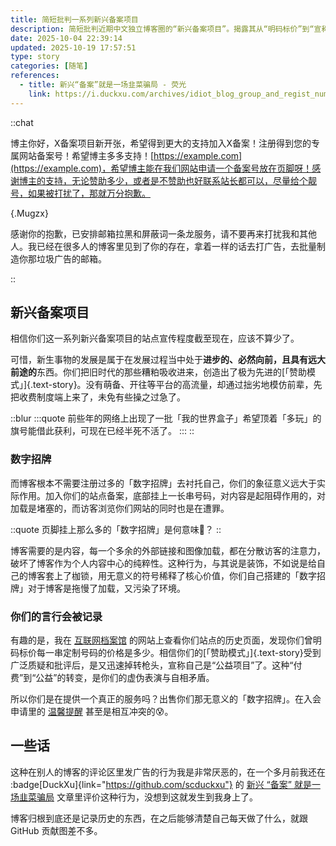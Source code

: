 ```yaml
---
title: 简短批判一系列新兴备案项目
description: 简短批判近期中文独立博客圈的“新兴备案项目”。揭露其从“明码标价”到“宣称公益”的虚伪转变，分析这种趋利性模式的不可持续性，并痛批其批量广告对独立博客圈评论生态和内容价值的污染。
date: 2025-10-04 22:39:14
updated: 2025-10-19 17:57:51
type: story
categories: [随笔]
references:
  - title: 新兴“备案”就是一场韭菜骗局 - 荧光
    link: https://i.duckxu.com/archives/idiot_blog_group_and_regist_num.html
---
```


::chat

博主你好，X备案项目新开张，希望得到更大的支持加入X备案！注册得到您的专属网站备案号！希望博主多多支持！[https://example.com](https://example.com)，希望博主能在我们网站申请一个备案号放在页脚呀！感谢博主的支持，无论赞助多少，或者是不赞助也好联系站长都可以，尽量给个靓号，如果被打扰了，那就万分抱歉。

{.Mugzx}

感谢你的抱歉，已安排邮箱拉黑和屏蔽词一条龙服务，请不要再来打扰我和其他人。我已经在很多人的博客里见到了你的存在，拿着一样的话去打广告，去批量制造你那垃圾广告的邮箱。

::

## 新兴备案项目

相信你们这一系列新兴备案项目的站点宣传程度截至现在，应该不算少了。

可惜，新生事物的发展是属于在发展过程当中处于**进步的、必然向前，且具有远大前途的**东西。你们把旧时代的那些糟粕吸收进来，创造出了极为先进的[「赞助模式」]{.text-story}。没有萌备、开往等平台的高流量，却通过拙劣地模仿前辈，先把收费制度端上来了，未免有些操之过急了。

::blur
:::quote
前些年的网络上出现了一批「我的世界盒子」希望顶着「多玩」的旗号能借此获利，可现在已经半死不活了。
:::
::

### 数字招牌

而博客根本不需要注册过多的「数字招牌」去衬托自己，你们的象征意义远大于实际作用。加入你们的站点备案，底部挂上一长串号码，对内容是起阻碍作用的，对加载是堵塞的，而访客浏览你们网站的同时也是在遭罪。

::quote
页脚挂上那么多的「数字招牌」是何意味🤔？
::

博客需要的是内容，每一个多余的外部链接和图像加载，都在分散访客的注意力，破坏了博客作为个人内容中心的纯粹性。这种行为，与其说是装饰，不如说是给自己的博客套上了枷锁，用无意义的符号稀释了核心价值，你们自己搭建的「数字招牌」对于博客是拖慢了加载，又污染了环境。

### 你们的言行会被记录

有趣的是，我在 [互联网档案馆](https://web.archive.org) 的网站上查看你们站点的历史页面，发现你们曾明码标价每一串定制号码的价格是多少。相信你们的[「赞助模式」]{.text-story}受到广泛质疑和批评后，是又迅速掉转枪头，宣称自己是“公益项目”了。这种“付费”到“公益”的转变，是你们的虚伪表演与自相矛盾。

所以你们是在提供一个真正的服务吗？出售你们那无意义的「数字招牌」。在入会申请里的 [温馨提醒](/2025/digital-badge-scam#68eac16baadb466d9f4b5764eba8c669) 甚至是相互冲突的😰。

## 一些话

这种在别人的博客的评论区里发广告的行为我是非常厌恶的，在一个多月前我还在 :badge[DuckXu]{link="https://github.com/scduckxu"} 的 [新兴 “备案” 就是一场韭菜骗局](https://i.duckxu.com/archives/idiot_blog_group_and_regist_num.html) 文章里评价这种行为，没想到这就发生到我身上了。

博客归根到底还是记录历史的东西，在之后能够清楚自己每天做了什么，就跟 GitHub 贡献图差不多。
